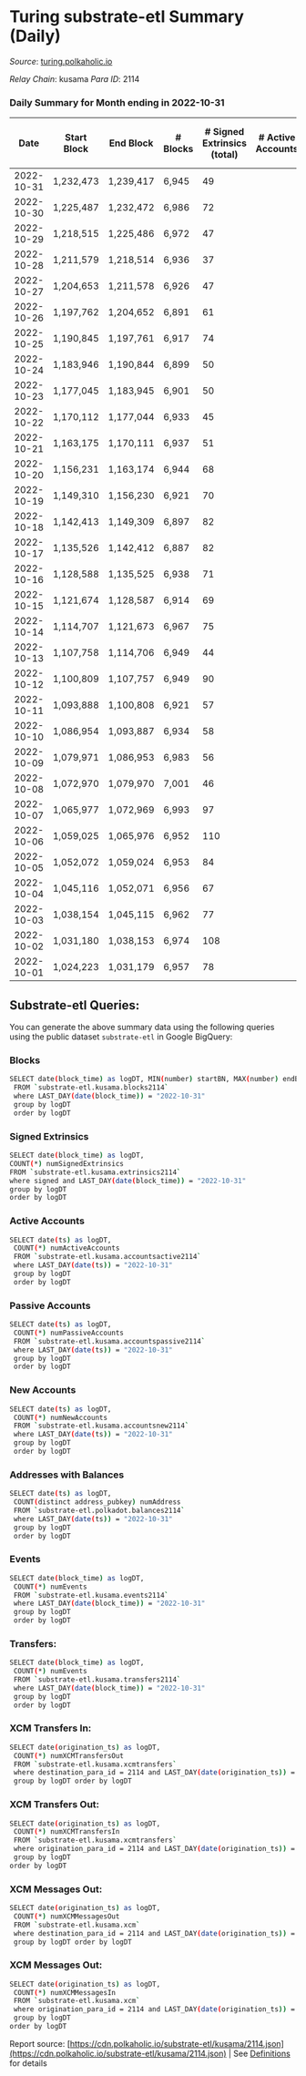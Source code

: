 # Turing substrate-etl Summary (Daily)

_Source_: [turing.polkaholic.io](https://turing.polkaholic.io)

*Relay Chain*: kusama
*Para ID*: 2114



### Daily Summary for Month ending in 2022-10-31


| Date | Start Block | End Block | # Blocks | # Signed Extrinsics (total) | # Active Accounts | # Passive | # New | # Addresses with Balances | # Events | # Transfers | # XCM Transfers In | # XCM Transfers Out | # XCM In | # XCM Out | Issues | 
| ---- | ----------- | --------- | -------- | --------------------------- | ----------------- | --------- | ----- | ------------------------- | -------- | ----------- | ------------------ | ------------------- | -------- | --------- | ------ |
| 2022-10-31 | 1,232,473 | 1,239,417 | 6,945 | 49 |  |  |  | 1,671 | 37,460 | 9  | 1  | 5  |  |  |  |
| 2022-10-30 | 1,225,487 | 1,232,472 | 6,986 | 72 |  |  |  |  | 37,588 | 21  | 5  | 9  |  |  |  |
| 2022-10-29 | 1,218,515 | 1,225,486 | 6,972 | 47 |  |  |  | 1,669 | 35,476 | 10  | 2  | 4  |  |  |  |
| 2022-10-28 | 1,211,579 | 1,218,514 | 6,936 | 37 |  |  |  |  | 37,341 | 7  | 1  | 4  |  |  |  |
| 2022-10-27 | 1,204,653 | 1,211,578 | 6,926 | 47 |  |  |  | 1,669 | 35,470 | 10  | 1  | 4  |  |  |  |
| 2022-10-26 | 1,197,762 | 1,204,652 | 6,891 | 61 |  |  |  |  | 37,379 | 10  | 1  | 5  |  |  |  |
| 2022-10-25 | 1,190,845 | 1,197,761 | 6,917 | 74 |  |  |  | 1,668 | 35,416 | 15  | 5  | 8  |  |  |  |
| 2022-10-24 | 1,183,946 | 1,190,844 | 6,899 | 50 |  |  |  |  | 37,027 | 8  |   | 7  |  |  |  |
| 2022-10-23 | 1,177,045 | 1,183,945 | 6,901 | 50 |  |  |  | 1,665 | 35,066 | 16  |   | 7  |  |  |  |
| 2022-10-22 | 1,170,112 | 1,177,044 | 6,933 | 45 |  |  |  | 1,665 | 36,970 | 3  |   | 2  |  |  |  |
| 2022-10-21 | 1,163,175 | 1,170,111 | 6,937 | 51 |  |  |  |  | 35,073 | 13  |   | 6  |  |  |  |
| 2022-10-20 | 1,156,231 | 1,163,174 | 6,944 | 68 |  |  |  | 1,664 | 36,938 | 10  |   | 4  |  |  |  |
| 2022-10-19 | 1,149,310 | 1,156,230 | 6,921 | 70 |  |  |  |  | 36,770 | 13  |   | 7  |  |  |  |
| 2022-10-18 | 1,142,413 | 1,149,309 | 6,897 | 82 |  |  |  |  | 34,794 | 15  |   | 10  |  |  |  |
| 2022-10-17 | 1,135,526 | 1,142,412 | 6,887 | 82 |  |  |  |  | 36,392 | 15  |   | 5  |  |  |  |
| 2022-10-16 | 1,128,588 | 1,135,525 | 6,938 | 71 |  |  |  | 1,657 | 34,500 | 13  |   | 7  |  |  |  |
| 2022-10-15 | 1,121,674 | 1,128,587 | 6,914 | 69 |  |  |  | 1,655 | 36,275 | 11  |   | 6  |  |  |  |
| 2022-10-14 | 1,114,707 | 1,121,673 | 6,967 | 75 |  |  |  | 1,655 | 34,620 | 27  |   | 6  |  |  |  |
| 2022-10-13 | 1,107,758 | 1,114,706 | 6,949 | 44 |  |  |  | 1,650 | 36,173 | 7  |   | 5  |  |  |  |
| 2022-10-12 | 1,100,809 | 1,107,757 | 6,949 | 90 |  |  |  | 1,650 | 34,639 | 16  |   | 8  |  |  |  |
| 2022-10-11 | 1,093,888 | 1,100,808 | 6,921 | 57 |  |  |  | 1,650 | 35,993 | 10  |   | 5  |  |  |  |
| 2022-10-10 | 1,086,954 | 1,093,887 | 6,934 | 58 |  |  |  | 1,650 | 35,049 | 9  |   | 7  |  |  |  |
| 2022-10-09 | 1,079,971 | 1,086,953 | 6,983 | 56 |  |  |  | 1,650 | 35,616 | 9  | 1  | 5  |  |  |  |
| 2022-10-08 | 1,072,970 | 1,079,970 | 7,001 | 46 |  |  |  | 1,650 | 36,329 | 5  |   | 4  |  |  |  |
| 2022-10-07 | 1,065,977 | 1,072,969 | 6,993 | 97 |  |  |  | 1,650 | 34,887 | 19  | 1  | 12  |  |  |  |
| 2022-10-06 | 1,059,025 | 1,065,976 | 6,952 | 110 |  |  |  | 1,649 | 36,383 | 24  |   | 12  |  |  |  |
| 2022-10-05 | 1,052,072 | 1,059,024 | 6,953 | 84 |  |  |  | 1,650 | 36,072 | 30  |   | 7  |  |  |  |
| 2022-10-04 | 1,045,116 | 1,052,071 | 6,956 | 67 |  |  |  | 1,643 | 34,121 | 9  |   | 7  |  |  |  |
| 2022-10-03 | 1,038,154 | 1,045,115 | 6,962 | 77 |  |  |  |  | 36,101 | 21  | 1  | 13 ($2.37) |  |  |  |
| 2022-10-02 | 1,031,180 | 1,038,153 | 6,974 | 108 |  |  |  |  | 34,582 | 22  | 1 ($2.42) | 6  |  |  |  |
| 2022-10-01 | 1,024,223 | 1,031,179 | 6,957 | 78 |  |  |  |  | 36,203 | 45  |   | 9  |  |  |  |

## Substrate-etl Queries:
You can generate the above summary data using the following queries using the public dataset `substrate-etl` in Google BigQuery:

### Blocks
```bash
SELECT date(block_time) as logDT, MIN(number) startBN, MAX(number) endBN, COUNT(*) numBlocks 
 FROM `substrate-etl.kusama.blocks2114`  
 where LAST_DAY(date(block_time)) = "2022-10-31" 
 group by logDT 
 order by logDT
```

### Signed Extrinsics
```bash
SELECT date(block_time) as logDT, 
COUNT(*) numSignedExtrinsics 
FROM `substrate-etl.kusama.extrinsics2114`  
where signed and LAST_DAY(date(block_time)) = "2022-10-31" 
group by logDT 
order by logDT
```

### Active Accounts
```bash
SELECT date(ts) as logDT, 
 COUNT(*) numActiveAccounts 
 FROM `substrate-etl.kusama.accountsactive2114` 
 where LAST_DAY(date(ts)) = "2022-10-31" 
 group by logDT 
 order by logDT
```

### Passive Accounts
```bash
SELECT date(ts) as logDT, 
 COUNT(*) numPassiveAccounts 
 FROM `substrate-etl.kusama.accountspassive2114` 
 where LAST_DAY(date(ts)) = "2022-10-31" 
 group by logDT 
 order by logDT
```

### New Accounts
```bash
SELECT date(ts) as logDT, 
 COUNT(*) numNewAccounts 
 FROM `substrate-etl.kusama.accountsnew2114` 
 where LAST_DAY(date(ts)) = "2022-10-31" 
 group by logDT
 order by logDT
```

### Addresses with Balances
```bash
SELECT date(ts) as logDT,
 COUNT(distinct address_pubkey) numAddress 
 FROM `substrate-etl.polkadot.balances2114` 
 where LAST_DAY(date(ts)) = "2022-10-31" 
 group by logDT 
 order by logDT
```

### Events
```bash
SELECT date(block_time) as logDT, 
 COUNT(*) numEvents 
 FROM `substrate-etl.kusama.events2114` 
 where LAST_DAY(date(block_time)) = "2022-10-31" 
 group by logDT 
 order by logDT
```

### Transfers:
```bash
SELECT date(block_time) as logDT, 
 COUNT(*) numEvents 
 FROM `substrate-etl.kusama.transfers2114` 
 where LAST_DAY(date(block_time)) = "2022-10-31" 
 group by logDT 
 order by logDT
```

### XCM Transfers In:
```bash
SELECT date(origination_ts) as logDT, 
 COUNT(*) numXCMTransfersOut 
 FROM `substrate-etl.kusama.xcmtransfers` 
 where destination_para_id = 2114 and LAST_DAY(date(origination_ts)) = "2022-10-31" 
 group by logDT order by logDT
```

### XCM Transfers Out:
```bash
SELECT date(origination_ts) as logDT, 
 COUNT(*) numXCMTransfersIn 
 FROM `substrate-etl.kusama.xcmtransfers` 
 where origination_para_id = 2114 and LAST_DAY(date(origination_ts)) = "2022-10-31" 
 group by logDT 
order by logDT
```

### XCM Messages Out:
```bash
SELECT date(origination_ts) as logDT, 
 COUNT(*) numXCMMessagesOut 
 FROM `substrate-etl.kusama.xcm` 
 where destination_para_id = 2114 and LAST_DAY(date(origination_ts)) = "2022-10-31" 
 group by logDT order by logDT
```

### XCM Messages Out:
```bash
SELECT date(origination_ts) as logDT, 
 COUNT(*) numXCMMessagesIn 
 FROM `substrate-etl.kusama.xcm` 
 where origination_para_id = 2114 and LAST_DAY(date(origination_ts)) = "2022-10-31" 
 group by logDT 
order by logDT
```


Report source: [https://cdn.polkaholic.io/substrate-etl/kusama/2114.json](https://cdn.polkaholic.io/substrate-etl/kusama/2114.json) | See [Definitions](/DEFINITIONS.md) for details
